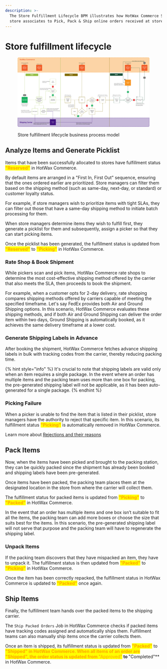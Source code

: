 ```yaml
---
description: >-
  The Store Fulfillment Lifecycle BPM illustrates how HotWax Commerce Store Fulfillment App enables
  store associates to Pick, Pack & Ship online orders received at stores.
---
```


# Store fulfillment lifecycle

<figure><img src="../.gitbook/assets/store fulfillment bpm.png" alt=""><figcaption><p>Store fulfillment lifecycle business process model</p></figcaption></figure>

## Analyze Items and Generate Picklist

Items that have been successfully allocated to stores have fulfillment status <mark style="color:orange;">**"Reserved"**</mark> in HotWax Commerce.

By default items are arranged in a "First In, First Out" sequence, ensuring that the ones ordered earlier are prioritized. Store managers can filter them based on the shipping method (such as same-day, next-day, or standard) or customer loyalty status.

For example, if store managers wish to prioritize items with tight SLAs, they can filter out those that have a same-day shipping method to initiate batch processing for them.

When store managers determine items they wish to fulfill first, they generate a picklist for them and subsequently, assign a picker so that they can start picking items.

Once the picklist has been generated, the fulfillment status is updated from <mark style="color:orange;">**"Reserved"**</mark> to <mark style="color:orange;">**"Picking"**</mark> in HotWax Commerce.

### Rate Shop & Book Shipment

While pickers scan and pick items, HotWax Commerce rate shops to determine the most cost-effective shipping method offered by the carrier that also meets the SLA,  then proceeds to book the shipment.

For example, when a customer opts for 2-day delivery, rate shopping compares shipping methods offered by carriers capable of meeting the specified timeframe. Let's say FedEx provides both Air and Ground Shipping options. In this scenario, HotWax Commerce evaluates these shipping methods, and if both Air and Ground Shipping can deliver the order item within two days, Ground Shipping is automatically booked, as it achieves the same delivery timeframe at a lower cost.

### Generate Shipping Labels in Advance

After booking the shipment, HotWax Commerce fetches advance shipping labels in bulk with tracking codes from the carrier, thereby reducing packing time.

{% hint style="info" %}
It's crucial to note that shipping labels are valid only when an item requires a single package. In the event where an order has multiple items and the packing team uses more than one box for packing, the pre-generated shipping label will not be applicable, as it has been auto-generated for a single package.
{% endhint %}

### Picking Failure

When a picker is unable to find the item that is listed in their picklist, store managers have the authority to reject that specific item. In this scenario, its fulfillment status <mark style="color:orange;">**"Picking"**</mark> is automatically removed in HotWax Commerce.

Learn more about [Rejections and their reasons](../fulfillment/rejection.md)

## Pack Items

Now, when the items have been picked and brought to the packing station, they can be quickly packed since the shipment has already been booked and shipping labels have been pre-generated.

Once items have been packed, the packing team places them at the designated location in the store from where the carrier will collect them.

The fulfillment status for packed items is updated from <mark style="color:orange;">**"Picking"**</mark> to <mark style="color:orange;">**"Packed"**</mark> in HotWax Commerce.

In the event that an order has multiple items and one box isn’t suitable to fit all the items, the packing team can add more boxes or choose the size that suits best for the items. In this scenario, the pre-generated shipping label will not serve that purpose and the packing team will have to regenerate the shipping label.

### Unpack Items

If the packing team discovers that they have mispacked an item, they have to unpack it. The fulfillment status is then updated from <mark style="color:orange;">**"Packed"**</mark> to <mark style="color:orange;">**"Picking"**</mark> in HotWax Commerce.

Once the item has been correctly repacked, the fulfillment status in HotWax Commerce is updated to <mark style="color:orange;">**"Packed"**</mark> once again.

## Ship Items

Finally, the fulfillment team hands over the packed items to the shipping carrier.

The `Ship Packed Orders` Job in HotWax Commerce checks if packed items have tracking codes assigned and automatically ships them. Fulfillment teams can also manually ship items once the carrier collects them.

Once an item is shipped, its fulfillment status is updated from <mark style="color:orange;">**"Packed"**</mark> to <mark style="color:orange;">**"Shipped" in HotWax Commerce. When all items of an order are "Shipped", the order status is updated from <mark style="color:orange;">**"Approved"**</mark> to <mark style="color:orange;">**"Completed"**</mark> in HotWax Commerce.
